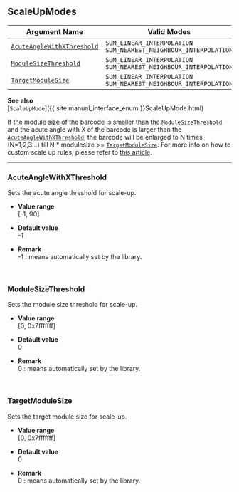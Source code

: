 ## ScaleUpModes
 
| Argument Name | Valid Modes |
| ------------- | ----------- | 
| [`AcuteAngleWithXThreshold`](#acuteanglewithxthreshold) | `SUM_LINEAR_INTERPOLATION`<br>`SUM_NEAREST_NEIGHBOUR_INTERPOLATION` |
| [`ModuleSizeThreshold`](#modulesizethreshold) | `SUM_LINEAR_INTERPOLATION`<br>`SUM_NEAREST_NEIGHBOUR_INTERPOLATION` |
| [`TargetModuleSize`](#targetmodulesize) | `SUM_LINEAR_INTERPOLATION`<br>`SUM_NEAREST_NEIGHBOUR_INTERPOLATION` |

**See also**   
[`ScaleUpMode`]({{ site.manual_interface_enum }}ScaleUpMode.html)

If the module size of the barcode is smaller than the [`ModuleSizeThreshold`](#modulesizethreshold) and the acute angle with X of the barcode is larger than the [`AcuteAngleWithXThreshold`](#acuteanglewithxthreshold), the barcode will be enlarged to N times (N=1,2,3...) till N * modulesize >= [`TargetModuleSize`](#targetmodulesize). For more info on how to custom scale up rules, please refer to [this article](https://www.dynamsoft.com/help/Barcode-Reader/devguide/HowTo/EnableScaleUp.html).

---

### AcuteAngleWithXThreshold
Sets the acute angle threshold for scale-up.   

- **Value range**   
   [-1, 90]   
   
- **Default value**   
   -1  
 
- **Remark**     
   -1 : means automatically set by the library.  
   
&nbsp; 

### ModuleSizeThreshold
Sets the module size threshold for scale-up.  

- **Value range**   
   [0, 0x7fffffff]  
   
- **Default value**   
   0  
 
- **Remark**     
   0 : means automatically set by the library. 
   
&nbsp; 

### TargetModuleSize
Sets the target module size for scale-up.

- **Value range**   
   [0, 0x7fffffff]  
   
- **Default value**   
   0  
 
- **Remark**     
   0 : means automatically set by the library. 
   
&nbsp; 

